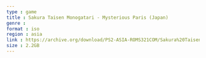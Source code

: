 ```yaml
---
type : game
title : Sakura Taisen Monogatari - Mysterious Paris (Japan)
genre : 
format : iso
region : asia
link : https://archive.org/download/PS2-ASIA-ROMS321COM/Sakura%20Taisen%20Monogatari%20-%20Mysterious%20Paris%20%28Japan%29.7z
size : 2.2GB
---
```

